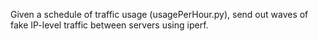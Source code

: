 Given a schedule of traffic usage (usagePerHour.py),
send out waves of fake IP-level traffic between servers using iperf.